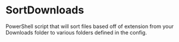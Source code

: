 # SortDownloads
PowerShell script that will sort files based off of extension from your Downloads folder to various folders defined in the config.
